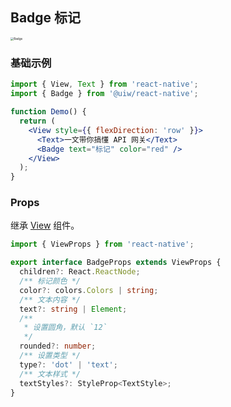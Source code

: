 Badge 标记
---

<img src='https://user-images.githubusercontent.com/57083007/137631808-f3899eb4-69c1-4dd5-a686-0f8bb38fe4b6.png' alt='Badge' style='zoom:33%;' />

### 基础示例

```jsx
import { View, Text } from 'react-native';
import { Badge } from '@uiw/react-native';

function Demo() {
  return (
    <View style={{ flexDirection: 'row' }}>
      <Text>一文带你搞懂 API 网关</Text>
      <Badge text="标记" color="red" />
    </View>
  );
}
```

### Props

继承 [View](https://facebook.github.io/react-native/docs/view#props) 组件。

```ts
import { ViewProps } from 'react-native';

export interface BadgeProps extends ViewProps {
  children?: React.ReactNode;
  /** 标记颜色 */
  color?: colors.Colors | string;
  /** 文本内容 */
  text?: string | Element;
  /**
   * 设置圆角，默认 `12`
   */
  rounded?: number;
  /** 设置类型 */
  type?: 'dot' | 'text';
  /** 文本样式 */
  textStyles?: StyleProp<TextStyle>;
}
```